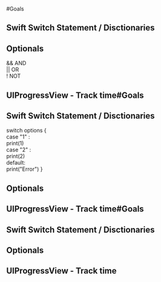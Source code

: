 #Goals

## Swift Switch Statement / Disctionaries


## Optionals
&& AND </br>
|| OR </br>
! NOT </br>

## UIProgressView - Track time#Goals

## Swift Switch Statement / Disctionaries
switch options { </br>
  case "1" : </br>
   print(1) </br>
  case "2" : </br>
   print(2) </br>
  default: </br>
   print("Error")</b>
}</br>
## Optionals


## UIProgressView - Track time#Goals

## Swift Switch Statement / Disctionaries


## Optionals


## UIProgressView - Track time
